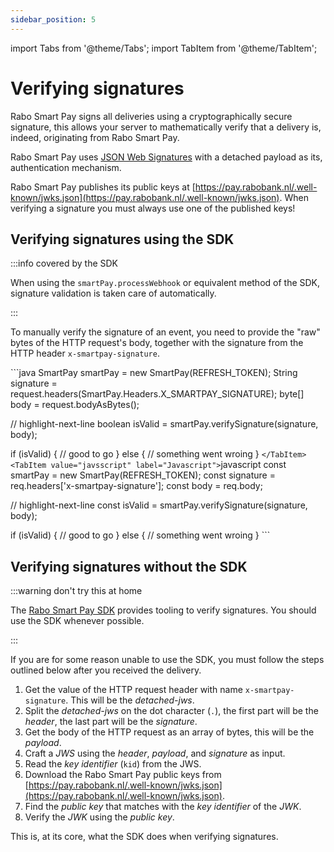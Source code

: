 ```yaml
---
sidebar_position: 5
---
```


import Tabs from '@theme/Tabs';
import TabItem from '@theme/TabItem';

# Verifying signatures
Rabo Smart Pay signs all deliveries using a cryptographically secure signature, this allows your server to
mathematically verify that a delivery is, indeed, originating from Rabo Smart Pay.

Rabo Smart Pay uses [JSON Web Signatures](https://en.wikipedia.org/wiki/JSON_Web_Signature) with a detached payload as
its, authentication mechanism.

Rabo Smart Pay publishes its public keys at
[https://pay.rabobank.nl/.well-known/jwks.json](https://pay.rabobank.nl/.well-known/jwks.json). When verifying a
signature you must always use one of the published keys!

## Verifying signatures using the SDK
:::info covered by the SDK

When using the `smartPay.processWebhook` or equivalent method of the SDK, signature validation is taken care of
automatically.

:::

To manually verify the signature of an event, you need to provide the "raw" bytes of the HTTP request's body, together
with the signature from the HTTP header `x-smartpay-signature`.

<Tabs groupId="languague">
    <TabItem value="java" label="Java">
      ```java
SmartPay smartPay = new SmartPay(REFRESH_TOKEN);
String signature = request.headers(SmartPay.Headers.X_SMARTPAY_SIGNATURE);
byte[] body = request.bodyAsBytes();

// highlight-next-line
boolean isValid = smartPay.verifySignature(signature, body);

if (isValid) {
  // good to go
} else {
  // something went wroing
}
      ```
  </TabItem>
  <TabItem value="javsscript" label="Javascript">
      ```javascript
const smartPay = new SmartPay(REFRESH_TOKEN);
const signature = req.headers['x-smartpay-signature'];
const body = req.body;

// highlight-next-line
const isValid = smartPay.verifySignature(signature, body);

if (isValid) {
  // good to go
} else {
  // something went wroing
}
      ```
  </TabItem>
</Tabs>

## Verifying signatures without the SDK
:::warning don't try this at home

The [Rabo Smart Pay SDK](#) provides tooling to verify signatures. You should use the SDK whenever possible.

:::

If you are for some reason unable to use the SDK, you must follow the steps outlined below after you received the
delivery.

1. Get the value of the HTTP request header with name `x-smartpay-signature`. This will be the _detached-jws_.
2. Split the _detached-jws_ on the dot character (`.`), the first part will be the _header_, the last part will be the _signature_.
3. Get the body of the HTTP request as an array of bytes, this will be the _payload_.
4. Craft a _JWS_ using the _header_, _payload_, and _signature_ as input.
5. Read the _key identifier_ (`kid`) from the JWS.
6. Download the Rabo Smart Pay public keys from [https://pay.rabobank.nl/.well-known/jwks.json](https://pay.rabobank.nl/.well-known/jwks.json).
7. Find the _public key_ that matches with the _key identifier_ of the _JWK_.
8. Verify the _JWK_ using the _public key_.

This is, at its core, what the SDK does when verifying signatures.

